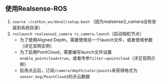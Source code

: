 ## 使用Realsense-ROS
1. `source ~/catkin_ws/devel/setup.bash` （因为realsense2_camera没有安装到系统目录）
2. `roslaunch realsense2_camera rs_camera.launch`（启动相机节点）
   - 为了使用Aligned Depth，需要使用另一个launch文件，或者使用参数（详见官网实例）
   - 为了启用PointCloud，需要编写launch文件设置`enable_pointcloud=true`，或者传参`filter:=pointcloud`（详见官网示例）
   - 启用点云后，订阅`/camera/depth/color/points`来获得格式为`sensor_msg/PointCloud2`的点云数据